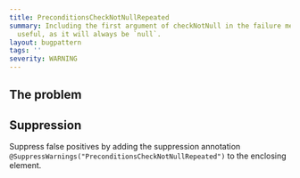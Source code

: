 ```yaml
---
title: PreconditionsCheckNotNullRepeated
summary: Including the first argument of checkNotNull in the failure message is not
  useful, as it will always be `null`.
layout: bugpattern
tags: ''
severity: WARNING
---
```


<!--
*** AUTO-GENERATED, DO NOT MODIFY ***
To make changes, edit the @BugPattern annotation or the explanation in docs/bugpattern.
-->


## The problem


## Suppression
Suppress false positives by adding the suppression annotation `@SuppressWarnings("PreconditionsCheckNotNullRepeated")` to the enclosing element.
